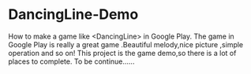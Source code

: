 # DancingLine-Demo
How to make a game like &lt;DancingLine> in Google Play.
The game <DancingLine> in Google Play is really a great game .Beautiful melody,nice picture ,simple operation and so on!
This project is the game demo,so there is a lot of places to complete.
To be continue......
